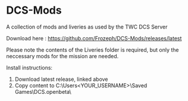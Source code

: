 # DCS-Mods
A collection of mods and liveries as used by the TWC DCS Server

Download here : https://github.com/Frozeph/DCS-Mods/releases/latest

Please note the contents of the Liveries folder is required, but only the neccessary mods for the mission are needed. 

Install instructions:
1. Download latest release, linked above
2. Copy content to C:\Users\<YOUR_USERNAME>\Saved Games\DCS.openbeta\
